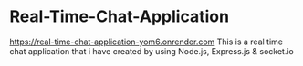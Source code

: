 # Real-Time-Chat-Application
https://real-time-chat-application-yom6.onrender.com  This is a real time chat application that i have created by using Node.js, Express.js &amp; socket.io
